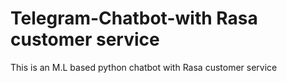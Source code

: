 # Telegram-Chatbot-with Rasa customer service
This is an M.L based python chatbot with Rasa customer service
